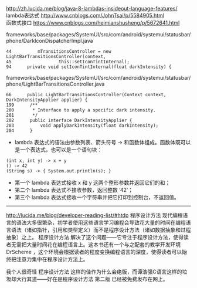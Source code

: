 http://zh.lucida.me/blog/java-8-lambdas-insideout-language-features/
</br> lambda表达式 http://www.cnblogs.com/JohnTsai/p/5584905.html
</br> 函数式接口 https://www.cnblogs.com/heimianshusheng/p/5672641.html

frameworks/base/packages/SystemUI/src/com/android/systemui/statusbar/phone/DarkIconDispatcherImpl.java
```
44          mTransitionsController = new LightBarTransitionsController(context,
45                  this::setIconTintInternal);
94      private void setIconTintInternal(float darkIntensity) {
```
frameworks/base/packages/SystemUI/src/com/android/systemui/statusbar/phone/LightBarTransitionsController.java
```
66      public LightBarTransitionsController(Context context, DarkIntensityApplier applier) {
199      /**
200       * Interface to apply a specific dark intensity.
201       */
202      public interface DarkIntensityApplier {
203          void applyDarkIntensity(float darkIntensity);
204      }
```

- lambda 表达式的语法由参数列表、箭头符号 -> 和函数体组成。函数体既可以是一个表达式，也可以是一个语句块：
```
(int x, int y) -> x + y
() -> 42
(String s) -> { System.out.println(s); }
```

- 第一个 lambda 表达式接收 x 和 y 这两个整形参数并返回它们的和；
- 第二个 lambda 表达式不接收参数，返回整数 ‘42’；
- 第三个 lambda 表达式接收一个字符串并把它打印到控制台，不返回值。


---
http://lucida.me/blog/developer-reading-list/#htdp
程序设计方法
现代编程语言的语法大多很繁杂，初学者使用这些语言学习编程会导致花大量的时间在编程语言语法（诸如指针，引用和类型定义）而不是程序设计方法（诸如数据抽象和过程抽象）之上。 程序设计方法 解决了这个问题——它专注于程序设计方法，使得读者无需把大量时间花在编程语言上。这本书还有一个与之配套的教学开发环境 DrScheme ，这个环境会根据读者的程度变换编程语言的深度，使得读者可以始终把注意力集中在程序设计方法上。

我个人很奇怪 程序设计方法 这样的佳作为什么会绝版，而谭浩强C语言这样的垃圾却大行其道——好在是程序设计方法 第二版 已经被免费发布在网上。
